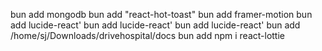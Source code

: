 
bun add mongodb
bun add "react-hot-toast"
bun add framer-motion
bun add lucide-react'
bun add lucide-react'
bun add lucide-react'
bun add /home/sj/Downloads/drivehospital/docs
bun add npm i react-lottie
